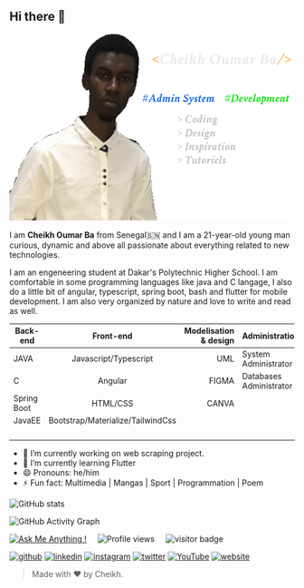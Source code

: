 ## Hi there 👋
<!-- ### I am a web programmer -->
<!-- ![I am a web programmer](https://arturssmirnovs.github.io/github-profile-readme-generator/images/banner.png) -->
![I am a web programmer](modele6.png)

<!-- I am Cheikh Oumar Ba from Senegal, an engeneering student at Dakar's Polytechnic Higher School -->

I am **Cheikh Oumar Ba** from Senegal🇸🇳 and I am a 21-year-old young man curious, dynamic and above all passionate about everything related to new technologies.

I am an engeneering student at Dakar's Polytechnic Higher School. I am comfortable in some programming languages like java and C langage, I also do a little bit of angular, typescript, spring boot, bash and flutter for mobile development. I am also very organized by nature and love to write and read as well.

<!-- >>> Skills: JAVA / C / SPRING BOOT / JavaEE / Javascript / ANGULAR / HTML / CSS / Materialize / Bootstrap / TailwindCss / UML / Canva / Mysql -->

|         Back-end   |     Front-end       |     Modelisation & design |    Administration                   |       Tools                   |
|--------------------|:-------------------:|--------------:|:------------------------------------------------|:------------------------------|
|           JAVA     |Javascript/Typescript|UML            |     System Administrator                        |         Intelij               |
|          C         |     Angular         |     FIGMA     |     Databases Administrator                     |       Vs Code                 |
|   Spring Boot      |     HTML/CSS        |     CANVA     |                                                 |   Postman                     |
|     JavaEE         |Bootstrap/Materialize/TailwindCss |  |                                                 |   Github                      |  
|                    |                     |               |                                                 |         VIM                   |  
- 🔭 I’m currently working on web scraping project. 
- 🌱 I’m currently learning Flutter 
- 😄 Pronouns: he/him
- ⚡ Fun fact: Multimedia | Mangas | Sport | Programmation | Poem

<!-- [![Top Langs](https://github-readme-stats.vercel.app/api/top-langs/?username=cheikh785)](https://github.com/anuraghazra/github-readme-stats) -->

![GitHub stats](https://github-readme-stats.vercel.app/api?username=cheikh785&show_icons=true&count_private=true&theme=merko&border_radius=15&hide_border=true&langs_count=10)  


![GitHub Activity Graph](https://activity-graph.herokuapp.com/graph?username=cheikh785)  

[![Ask Me Anything !](https://img.shields.io/badge/Ask%20me-anything-1abc9c.svg)](https://GitHub.com/Cheikh785) &nbsp;&nbsp;&nbsp; ![Profile views](https://gpvc.arturio.dev/cheikh785)  &nbsp;&nbsp;&nbsp;   ![visitor badge](https://visitor-badge.glitch.me/badge?page_id=jwenjian.visitor-badge&left_color=red&right_color=green) &nbsp;&nbsp;&nbsp;

[<img src='https://cdn.jsdelivr.net/npm/simple-icons@3.0.1/icons/github.svg' alt='github' height='40'>](https://github.com/cheikh785)  [<img src='https://cdn.jsdelivr.net/npm/simple-icons@3.0.1/icons/linkedin.svg' alt='linkedin' height='40'>](https://www.linkedin.com/in/cheikh-oumar-ba-90028019a/)  [<img src='https://cdn.jsdelivr.net/npm/simple-icons@3.0.1/icons/instagram.svg' alt='instagram' height='40'>](https://www.instagram.com/CHEIKHOUMAR.BA.754/)  [<img src='https://cdn.jsdelivr.net/npm/simple-icons@3.0.1/icons/twitter.svg' alt='twitter' height='40'>](https://twitter.com/__ElCof__)  [<img src='https://cdn.jsdelivr.net/npm/simple-icons@3.0.1/icons/youtube.svg' alt='YouTube' height='40'>](https://www.youtube.com/channel/https://twitter.com/__ElCof__?s=09)  [<img src='https://cdn.jsdelivr.net/npm/simple-icons@3.0.1/icons/icloud.svg' alt='website' height='40'>](https://cheikh4dev.web.app/)  

>Made with :heart: by Cheikh.
<!---
Cheikh785/Cheikh785 is a ✨ special ✨ repository because its `README.md` (this file) appears on your GitHub profile.
You can click the Preview link to take a look at your changes.
--->

